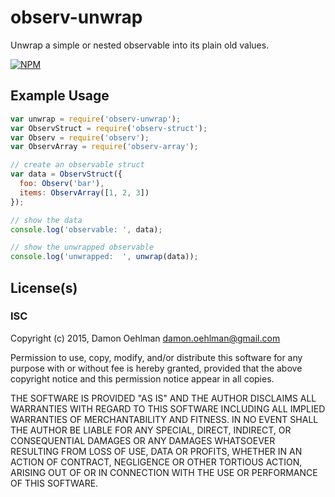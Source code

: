 # observ-unwrap

Unwrap a simple or nested observable into its plain old values.


[![NPM](https://nodei.co/npm/observ-unwrap.png)](https://nodei.co/npm/observ-unwrap/)



## Example Usage

```js
var unwrap = require('observ-unwrap');
var ObservStruct = require('observ-struct');
var Observ = require('observ');
var ObservArray = require('observ-array');

// create an observable struct
var data = ObservStruct({
  foo: Observ('bar'),
  items: ObservArray([1, 2, 3])
});

// show the data
console.log('observable: ', data);

// show the unwrapped observable
console.log('unwrapped:  ', unwrap(data));

```

## License(s)

### ISC

Copyright (c) 2015, Damon Oehlman <damon.oehlman@gmail.com>

Permission to use, copy, modify, and/or distribute this software for any
purpose with or without fee is hereby granted, provided that the above
copyright notice and this permission notice appear in all copies.

THE SOFTWARE IS PROVIDED "AS IS" AND THE AUTHOR DISCLAIMS ALL WARRANTIES WITH
REGARD TO THIS SOFTWARE INCLUDING ALL IMPLIED WARRANTIES OF MERCHANTABILITY
AND FITNESS. IN NO EVENT SHALL THE AUTHOR BE LIABLE FOR ANY SPECIAL, DIRECT,
INDIRECT, OR CONSEQUENTIAL DAMAGES OR ANY DAMAGES WHATSOEVER RESULTING FROM
LOSS OF USE, DATA OR PROFITS, WHETHER IN AN ACTION OF CONTRACT, NEGLIGENCE OR
OTHER TORTIOUS ACTION, ARISING OUT OF OR IN CONNECTION WITH THE USE OR
PERFORMANCE OF THIS SOFTWARE.
